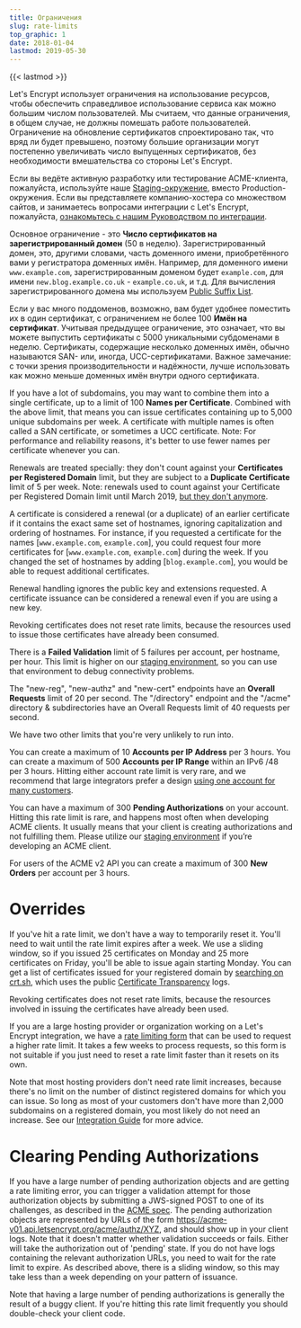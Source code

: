```yaml
---
title: Ограничения
slug: rate-limits
top_graphic: 1
date: 2018-01-04
lastmod: 2019-05-30
---
```


{{< lastmod >}}

Let's Encrypt использует ограничения на использование ресурсов, чтобы обеспечить справедливое использование сервиса как можно большим числом пользователей. Мы считаем, что данные ограничения, в общем случае, не должны помешать работе пользователей. Ограничение на обновление сертификатов спроектировано так, что вряд ли будет превышено, поэтому большие организации могут постепенно увеличивать число выпущенных сертификатов, без необходимости вмешательства со стороны Let's Encrypt.

Если вы ведёте активную разработку или тестирование ACME-клиента, пожалуйста, используйте наше [Staging-окружение](/docs/staging-environment/), вместо Production-окружения. Если вы представляете компанию-хостера со множеством сайтов, и занимаетесь вопросами интеграции с Let's Encrypt, пожалуйста, [ознакомьтесь с нашим Руководством по интеграции](/docs/integration-guide).

Основное ограничение - это <a name="certificates-per-registered-domain"></a>**Число сертификатов на зарегистрированный домен** (50 в неделю). Зарегистрированный домен, это, другими словами, часть доменного имени, приобретённого вами у регистратора доменных имён. Например, для доменного имени `www.example.com`, зарегистрированным доменом будет `example.com`, для имени `new.blog.example.co.uk` - `example.co.uk`, и т.д. Для вычисления зарегистрированного домена мы используем [Public Suffix List](https://publicsuffix.org).

Если у вас много поддоменов, возможно, вам будет удобнее поместить их в один сертификат, с ограничением не более 100 <a name="names-per-certificate"></a>**Имён на сертификат**. Учитывая предыдущее ограничение, это означает, что вы можете выпустить сертификаты с 5000 уникальными субдоменами в неделю. Сертификаты, содержащие несколько доменных имён, обычно называются SAN- или, иногда, UCC-сертификатами. Важное замечание: с точки зрения производительности и надёжности, лучше использовать как можно меньше доменных имён внутри одного сертификата.

If you have a lot of subdomains, you may want to combine them into a single
certificate, up to a limit of 100 <a name="names-per-certificate"></a>**Names per Certificate**. Combined with the
above limit, that means you can issue certificates containing up to 5,000 unique
subdomains per week. A certificate with multiple names is often called a SAN
certificate, or sometimes a UCC certificate. Note: For performance and
reliability reasons, it's better to use fewer names per certificate whenever you
can.

Renewals are treated specially: they don't count against your **Certificates per
Registered Domain** limit, but they are subject to a **Duplicate Certificate**
limit of 5 per week. Note: renewals used to count against your Certificate per
Registered Domain limit until March 2019, [but they don't
anymore](https://community.letsencrypt.org/t/rate-limits-fixing-certs-per-name-rate-limit-order-of-operations-gotcha/88189).

A certificate is considered a renewal (or a duplicate) of an earlier certificate if it contains
the exact same set of hostnames, ignoring capitalization and ordering of
hostnames.  For instance, if you requested a certificate for the names
[`www.example.com`, `example.com`], you could request four more certificates for
[`www.example.com`, `example.com`] during the week. If you changed the set of hostnames
by adding [`blog.example.com`], you would be able to request additional
certificates.

Renewal handling ignores the public key and extensions requested. A certificate issuance
can be considered a renewal even if you are using a new key.

Revoking certificates does not reset rate limits, because the resources used to
issue those certificates have already been consumed.

There is a <a name="failed-validations"></a>**Failed Validation** limit of 5 failures
per account, per hostname, per hour. This limit is higher on our
<a href="/docs/staging-environment/">staging environment</a>, so you
can use that environment to debug connectivity problems.

The "new-reg", "new-authz" and "new-cert" endpoints have an <a
name="overall-requests"></a>**Overall
Requests** limit of 20 per second. The "/directory" endpoint and the "/acme" 
directory & subdirectories have an Overall Requests limit of 40 requests per second.

We have two other limits that you're very unlikely to run into.

You can create a maximum of 10 <a name="accounts-per-ip-address"></a>**Accounts per IP Address** per 3 hours. You can
create a maximum of 500 **Accounts per IP Range** within an IPv6 /48 per
3 hours. Hitting either account rate limit is very rare, and we recommend that
large integrators prefer a design [using one account for many customers](/docs/integration-guide).

You can have a maximum of 300 <a name="pending-authorizations"></a>**Pending Authorizations** on your account. Hitting
this rate limit is rare, and happens most often when developing ACME clients. It
usually means that your client is creating authorizations and not fulfilling them.
Please utilize our [staging environment](/docs/staging-environment/) if you’re
developing an ACME client.

For users of the ACME v2 API you can create a maximum of 300 <a
name="new-orders"></a>**New Orders** per account per 3 hours.

# <a name="overrides"></a>Overrides

If you've hit a rate limit, we don't have a way to temporarily reset it. You'll
need to wait until the rate limit expires after a week. We use a sliding window,
so if you issued 25 certificates on Monday and 25 more certificates on Friday,
you'll be able to issue again starting Monday. You can get a list of certificates
issued for your registered domain by [searching on crt.sh](https://crt.sh), which
uses the public [Certificate Transparency](https://www.certificate-transparency.org)
logs.

Revoking certificates does not reset rate limits, because the resources involved
in issuing the certificates have already been used.

If you are a large hosting provider or organization working on a Let's Encrypt
integration, we have a [rate limiting
form](https://goo.gl/forms/plqRgFVnZbdGhE9n1)
that can be used to request a higher rate limit. It takes a few weeks to process
requests, so this form is not suitable if you just need to reset a rate limit
faster than it resets on its own.

Note that most hosting providers don't need rate limit increases, because
there's no limit on the number of distinct registered domains for which you can issue.
So long as most of your customers don't have more than 2,000 subdomains on a
registered domain, you most likely do not need an increase. See our [Integration
Guide](/docs/integration-guide/) for more advice.

# <a name="clearing-pending"></a>Clearing Pending Authorizations

If you have a large number of pending authorization objects and are getting a
rate limiting error, you can trigger a validation attempt for those
authorization objects by submitting a JWS-signed POST to one of its challenges, as
described in the
[ACME spec](https://github.com/ietf-wg-acme/acme/blob/master/draft-ietf-acme-acme.md#responding-to-challenges).
The pending authorization objects are represented by URLs of the form
https://acme-v01.api.letsencrypt.org/acme/authz/XYZ, and should show up in your
client logs. Note that it doesn't matter whether validation succeeds or fails.
Either will take the authorization out of 'pending' state. If you do not
have logs containing the relevant authorization URLs, you need to wait for the
rate limit to expire. As described above, there is a sliding window, so this may
take less than a week depending on your pattern of issuance.

Note that having a large number of pending authorizations is generally the
result of a buggy client. If you're hitting this rate limit frequently you
should double-check your client code.
